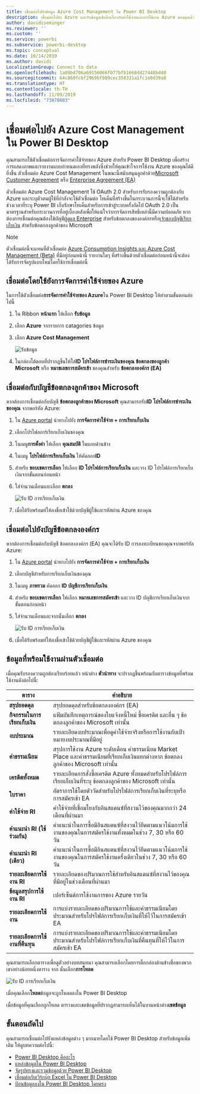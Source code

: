 ```yaml
---
title: เชื่อมต่อไปยังข้อมูล Azure Cost Management ใน Power BI Desktop
description: เชื่อมต่อไปยัง Azure และรับข้อมูลเชิงลึกเกี่ยวกับค่าใช้จ่ายและการใช้งาน Azure ของคุณด้วย Power BI Desktop ได้อย่างง่ายดาย
author: davidiseminger
ms.reviewer: ''
ms.custom: ''
ms.service: powerbi
ms.subservice: powerbi-desktop
ms.topic: conceptual
ms.date: 10/14/2019
ms.author: davidi
LocalizationGroup: Connect to data
ms.openlocfilehash: 1a09bd706a69156066f077bfb1668dd27448bd40
ms.sourcegitcommit: 64c860fcbf2969bf089cec358331a1fc1e0d39a8
ms.translationtype: HT
ms.contentlocale: th-TH
ms.lasthandoff: 11/09/2019
ms.locfileid: "73878603"
---
```

# <a name="connect-to-azure-cost-management-in-power-bi-desktop"></a>เชื่อมต่อไปยัง Azure Cost Management ใน Power BI Desktop

คุณสามารถใช้ตัวเชื่อมต่อการจัดการค่าใช้จ่ายของ Azure สำหรับ Power BI Desktop เพื่อสร้างการแสดงภาพและรายงานแบบกำหนดเองที่ทรงพลังซึ่งช่วยให้คุณเข้าใจการใช้งาน Azure ของคุณได้ดียิ่งขึ้น ตัวเชื่อมต่อ Azure Cost Management ในขณะนี้สนับสนุนลูกค้าด้วย[Microsoft Customer Agreement](https://azure.microsoft.com/pricing/purchase-options/microsoft-customer-agreement/) หรือ [Enterprise Agreement (EA)](https://azure.microsoft.com/pricing/enterprise-agreement/)  

ตัวเชื่อมต่อ Azure Cost Management ใช้ OAuth 2.0 สำหรับการรับรองความถูกต้องกับ Azure และระบุตัวตนผู้ใช้ที่กำลังจะใช้ตัวเชื่อมต่อ โทเค็นที่สร้างขึ้นในกระบวนการนี้จะใช้ได้สำหรับช่วงเวลาที่ระบุ Power BI เก็บรักษาโทเค็นสำหรับการเข้าสู่ระบบครั้งถัดไป OAuth 2.0 เป็นมาตรฐานสำหรับกระบวนการที่อยู่เบื้องหลังเพื่อให้แน่ใจว่าการจัดการสิทธิ์เหล่านี้มีความปลอดภัย หากต้องการเชื่อมต่อคุณต้องใช้บัญชี[ผู้ดูแล Enterprise](https://docs.microsoft.com/azure/billing/billing-understand-ea-roles) สำหรับข้อตกลงขององค์กรหรือ[เจ้าของบัญชีเรียกเก็บเงิน](https://docs.microsoft.com/azure/billing/billing-understand-mca-roles) สำหรับข้อตกลงลูกค้าของ Microsoft 

> [!NOTE]
> ตัวเชื่อมต่อนี้จะแทนที่ตัวเชื่อมต่อ [Azure Consumption Insights และ Azure Cost Management (Beta)](desktop-connect-azure-consumption-insights.md) ที่มีอยู่ก่อนหน้านี้ รายงานใดๆ ที่สร้างขึ้นด้วยตัวเชื่อมต่อก่อนหน้านี้จะต้องได้รับการจัดรูปแบบใหม่โดยใช้การเชื่อมต่อนี้

## <a name="connect-using-azure-cost-management"></a>เชื่อมต่อโดยใช้ยังการจัดการค่าใช้จ่ายของ Azure

ในการใช้ตัวเชื่อมต่อ**การจัดการค่าใช้จ่ายของ Azure**ใน Power BI Desktop ให้ทำตามขั้นตอนต่อไปนี้

1.  ใน Ribbon **หน้าแรก** ให้เลือก **รับข้อมูล**
2.  เลือก  **Azure** จากรายการ catagories ข้อมูล
3.  เลือก **Azure Cost Management**

    ![รับข้อมูล](media/desktop-connect-azure-cost-management/azure-cost-management-00b.png)

4. ในกล่องโต้ตอบที่ปรากฏขึ้นให้ใส่**ID โปรไฟล์การชำระเงินของคุณ**  **ข้อตกลงของลูกค้า Microsoft**  หรือ **หมาขเลขการสมัครเข้า** ของคุณสำหรับ **ข้อตกลงองค์กร (EA)** 


## <a name="connect-to-a-microsoft-customer-agreement-account"></a>เชื่อมต่อกับบัญชีข้อตกลงลูกค้าของ Microsoft 

หากต้องการเชื่อมต่อกับบัญชี **ข้อตกลงลูกค้าของ Microsoft** คุณสามารถรับ**ID โปรไฟล์การชำระเงินของคุณ** จากพอร์ทัล Azure:

1.  ใน [Azure portal](https://portal.azure.com/) นำทางไปยัง **การจัดการค่าใช้จ่าย + การเรียกเก็บเงิน**
2.  เลือกโปรไฟลการ์เรียกเก็บเงินของคุณ 
3.  ในเมนู**การตั้งค่า** ให้เลือก **คุณสมบัติ**  ในแถบด้านข้าง
4.  ในเมนู **โปรไฟล์การเรียกเก็บเงิน**  ให้คัดลอก**ID** 
5.  สำหรับ **ขอบเขตการเลือก** ให้เลือก **ID โปรไฟล์การเรียกเก็บเงิน** และวาง ID โปรไฟล์การเรียกเก็บเงินจากขั้นตอนก่อนหน้า 
6.  ใส่จำนวนเดือนและเลือก **ตกลง**

    ![รับ ID การเรียกเก็บเงิน](media/desktop-connect-azure-cost-management/azure-cost-management-01a.png)

7.  เมื่อได้รับพร้อมท์ให้ลงชื่อเข้าใช้ด้วยบัญชีผู้ใช้และรหัสผ่าน Azure ของคุณ 


## <a name="connect-to-an-enterprise-agreement-account"></a>เชื่อมต่อไปยังบัญชีข้อตกลงองค์กร

หากต้องการเชื่อมต่อกับบัญชี ข้อตกลงองค์กร (EA) คุณจะได้รับ ID การลงทะเบียนของคุณจากพอร์ทัล Azure:

1.  ใน [Azure portal](https://portal.azure.com/) นำทางไปยัง **การจัดการค่าใช้จ่าย + การเรียกเก็บเงิน**
2.  เลือกบัญชีสำหรับการเรียกเก็บเงินของคุณ
3.  ในเมนู **ภาพรวม** คัดลอก **ID บัญชีการเรียกเก็บเงิน**
4.  สำหรับ **ขอบเขตการเลือก** ให้เลือก **หมายเลขการสมัครเข้า**  และวาง ID บัญชีการเรียกเก็บเงินจากขั้นตอนก่อนหน้า 
5.  ใส่จำนวนเดือนและจากนั้นเลือก **ตกลง**

    ![รับ ID การเรียกเก็บเงิน](media/desktop-connect-azure-cost-management/azure-cost-management-01b.png)

6.  เมื่อได้รับพร้อมท์ให้ลงชื่อเข้าใช้ด้วยบัญชีผู้ใช้และรหัสผ่าน Azure ของคุณ 

## <a name="data-available-through-the-connector"></a>ข้อมูลที่พร้อมใช้งานผ่านตัวเชื่อมต่อ

เมื่อคุณรับรองความถูกต้องเรียบร้อยแล้ว หน้าต่าง **ตัวนำทาง**  จะปรากฏขึ้นพร้อมกับตารางข้อมูลที่พร้อมใช้งานดังต่อไปนี้:



| **ตาราง** | **คำอธิบาย** |
| --- | --- |
| **สรุปยอดดุล** | สรุปยอดดุลสำหรับข้อตกลงองค์กร (EA) |
| **กิจกรรมในการเรียกเก็บเงิน** | แฟ้มบันทึกเหตุการณ์ของใบแจ้งหนี้ใหม่ ซื้อเครดิต และอื่น ๆ ข้อตกลงลูกค้าของ Microsoft เท่านั้น |
| **งบประมาณ** | รายละเอียดงบประมาณเพื่อดูค่าใช้จ่ายจริงหรือการใช้งานกับเป้าหมายงบประมาณที่มีอยู่ |
| **ค่าธรรมเนียม** | สรุปการใช้งาน Azure ระดับเดือน ค่าธรรมเนียม Market Place และค่าธรรมเนียมที่เรียกเก็บเงินแยกต่างหาก ข้อตกลงลูกค้าของ Microsoft เท่านั้น |
| **เครดิตทั้งหมด** | รายละเอียดการสั่งซื้อเครดิต Azure ทั้งหมดสำหรับโปรไฟล์การเรียกเก็บเงินที่ระบุ ข้อตกลงลูกค้าของ Microsoft เท่านั้น |
| **ใบราคา** | อัตราการใช้โดยตัววัดสำหรับโปรไฟล์การเรียกเก็บเงินที่ระบุหรือการสมัครเข้า EA |
| **ค่าใช้จ่าย RI** | ค่าใช้จ่ายที่เชื่อมโยงกับอินสแตนซ์ที่สงวนไว้ของคุณมากกว่า 24 เดือนที่ผ่านมา |
| **คำแนะนำ RI (ใช้ร่วมกัน)** | คำแนะนำในการซื้อมีอินสแตนซ์ที่สงวนไว้ยึดตามแนวโน้มการใช้งานของคุณในการสมัครใช้งานทั้งหมดในช่วง 7, 30 หรือ 60 วัน |
| **คำแนะนำ RI (เดียว)** | คำแนะนำในการซื้อมีอินสแตนซ์ที่สงวนไว้ยึดตามแนวโน้มการใช้งานของคุณในการสมัครใช้งานครั้งเดียวในช่วง 7, 30 หรือ 60 วัน |
| **รายละเอียดการใช้งาน RI** | รายละเอียดของปริมาณการใช้สำหรับอินสแตนซ์ที่สงวนไว้ของคุณที่มีอยู่ในช่วงเดือนที่ผ่านมา |
| **ข้อมูลสรุปการใช้งาน RI** | เปอร์เซ็นต์การใช้งานการของ Azure รายวัน |
| **รายละเอียดการใช้งาน** | การแบ่งรายละเอียดของปริมาณการใช้และค่าธรรมเนียมโดยประมาณสำหรับโปรไฟล์การเรียกเก็บเงินที่ให้ไว้ในการสมัครเข้า EA |
| **รายละเอียดการใช้งานที่คืนทุน** | การแบ่งรายละเอียดของปริมาณการใช้และค่าธรรมเนียมโดยประมาณสำหรับโปรไฟล์การเรียกเก็บเงินที่คืนทุนที่ให้ไว้ในการสมัครเข้า EA |

คุณสามารถเลือกตารางเพื่อดูตัวอย่างบทสนทนา คุณสามารถเลือกโดยการติ๊กกล่องด้านข้างชื่อของพวกเขาอย่างน้อยหนึ่งตาราง จาก นั้นเลือก**การโหลด**

![รับ ID การเรียกเก็บเงิน](media/desktop-connect-azure-cost-management/azure-cost-management-01c.png)

เมื่อคุณเลือก**โหลด**ข้อมูลจะถูกโหลดลงใน Power BI Desktop 

เมื่อข้อมูลที่คุณเลือกถูกโหลด ตารางและเขตข้อมูลที่ปรากฏสามารถเห็นได้ในบานหน้าต่าง**เขตข้อมูล**


## <a name="next-steps"></a>ขั้นตอนถัดไป

คุณสามารถเชื่อมต่อไปยังแหล่งข้อมูลต่าง ๆ มากมายโดยใช้ Power BI Desktop สำหรับข้อมูลเพิ่มเติม ให้ดูบทความต่อไปนี้:

* [Power BI Desktop คืออะไร](desktop-what-is-desktop.md)
* [แหล่งข้อมูลใน Power BI Desktop](desktop-data-sources.md)
* [จัดรูปทรงและรวมข้อมูลด้วย Power BI Desktop](desktop-shape-and-combine-data.md)
* [เชื่อมต่อกับเวิร์กบุ๊ก Excel ใน Power BI Desktop](desktop-connect-excel.md)   
* [ป้อนข้อมูลลงใน Power BI Desktop โดยตรง](desktop-enter-data-directly-into-desktop.md)   
